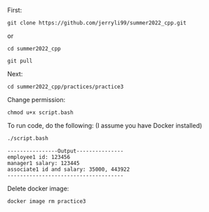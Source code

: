 First:
```
git clone https://github.com/jerryli99/summer2022_cpp.git
```
or
```
cd summer2022_cpp

git pull
```

Next:
```
cd summer2022_cpp/practices/practice3
```

Change permission:
```
chmod u+x script.bash
```

To run code, do the following: (I assume you have Docker installed)
```bash
./script.bash
```

```
----------------Output---------------
employee1 id: 123456
manager1 salary: 123445
associate1 id and salary: 35000, 443922
-------------------------------------
```

Delete docker image:
```
docker image rm practice3
```
